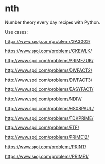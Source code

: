 # nth
Number theory every day recipes with Python.

Use cases:

https://www.spoj.com/problems/SAS003/

https://www.spoj.com/problems/CKEWLK/

http://www.spoj.com/problems/PRIMEZUK/

http://www.spoj.com/problems/DIVFACT2/

http://www.spoj.com/problems/DIVFACT3/

http://www.spoj.com/problems/EASYFACT/

http://www.spoj.com/problems/NDIV/

http://www.spoj.com/problems/HS08PAUL/

http://www.spoj.com/problems/TDKPRIME/

http://www.spoj.com/problems/ETF/

http://www.spoj.com/problems/PRIME12/

https://www.spoj.com/problems/PRINT/

https://www.spoj.com/problems/PRIME1/









